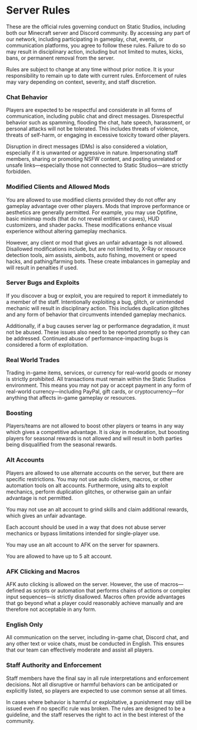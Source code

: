 # Server Rules

These are the official rules governing conduct on Static Studios, including both our Minecraft server and Discord
community. By accessing any part of our network, including participating in gameplay, chat, events, or communication
platforms, you agree to follow these rules. Failure to do so may result in disciplinary action, including but not
limited to mutes, kicks, bans, or permanent removal from the server.

Rules are subject to change at any time without prior notice. It is your responsibility to remain up to date with
current rules. Enforcement of rules may vary depending on context, severity, and staff discretion.

### Chat Behavior

Players are expected to be respectful and considerate in all forms of communication, including public chat and direct
messages. Disrespectful behavior such as spamming, flooding the chat, hate speech, harassment, or personal attacks will
not be tolerated. This includes threats of violence, threats of self-harm, or engaging in excessive toxicity toward
other players.

Disruption in direct messages (DMs) is also considered a violation, especially if it is unwanted or aggressive in
nature. Impersonating staff members, sharing or promoting NSFW content, and posting unrelated or unsafe links—especially
those not connected to Static Studios—are strictly forbidden.

### Modified Clients and Allowed Mods

You are allowed to use modified clients provided they do not offer any gameplay advantage over other players. Mods that
improve performance or aesthetics are generally permitted. For example, you may use Optifine, basic minimap mods (that
do not reveal entities or caves), HUD customizers, and shader packs. These modifications enhance visual experience
without altering gameplay mechanics.

However, any client or mod that gives an unfair advantage is not allowed. Disallowed modifications include, but are not
limited to, X-Ray or resource detection tools, aim assists, aimbots, auto fishing, movement or speed
hacks, and pathing/farming bots. These create imbalances in gameplay and will result in penalties if used.

### Server Bugs and Exploits

If you discover a bug or exploit, you are required to report it immediately to a member of the staff. Intentionally
exploiting a bug, glitch, or unintended mechanic will result in disciplinary action. This includes duplication glitches
and any form of behavior that circumvents intended gameplay mechanics.

Additionally, if a bug causes server lag or performance degradation, it must not be abused. These issues also need to be
reported promptly so they can be addressed. Continued abuse of performance-impacting bugs is considered a form of
exploitation.

### Real World Trades

Trading in-game items, services, or currency for real-world goods or money is strictly prohibited. All transactions must
remain within the Static Studios environment. This means you may not pay or accept payment in any form of real-world
currency—including PayPal, gift cards, or cryptocurrency—for anything that affects in-game gameplay or resources.

### Boosting

Players/teams are not allowed to boost other players or teams in any way which gives a competitive advantage. It is okay
in moderation, but boosting players for seasonal rewards is not allowed and will result in both parties being
disqualified from the seasonal rewards.

### Alt Accounts

Players are allowed to use alternate accounts on the server, but there are specific restrictions. You may not use auto
clickers, macros, or other automation tools on alt accounts. Furthermore, using alts to exploit mechanics, perform
duplication glitches, or otherwise gain an unfair advantage is not permitted.

You may not use an alt account to grind skills and claim additional rewards, which gives an unfair advantage.

Each account should be used in a way that does not abuse server mechanics or bypass limitations intended for
single-player use.

You may use an alt account to AFK on the server for spawners.

You are allowed to have up to 5 alt account.

### AFK Clicking and Macros

AFK auto clicking is allowed on the server. However, the use of macros—defined as scripts or automation that performs
chains of actions or complex input sequences—is strictly disallowed. Macros often provide advantages that go beyond what
a player could reasonably achieve manually and are therefore not acceptable in any form.

### English Only

All communication on the server, including in-game chat, Discord chat, and any other text or voice chats, must be
conducted in English. This ensures that our team
can effectively moderate and assist all players.

### Staff Authority and Enforcement

Staff members have the final say in all rule interpretations and enforcement decisions. Not all disruptive or harmful
behaviors can be anticipated or explicitly listed, so players are expected to use common sense at all times.

In cases where behavior is harmful or exploitative, a punishment may still be issued even if no specific rule was
broken. The rules are designed to be a guideline, and the staff reserves the right to act in the best interest of the
community.
